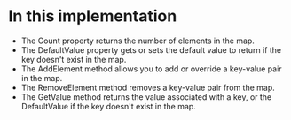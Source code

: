 # In this implementation

- The Count property returns the number of elements in the map.
- The DefaultValue property gets or sets the default value to return if the key doesn't exist in   the map.
- The AddElement method allows you to add or override a key-value pair in the map.
- The RemoveElement method removes a key-value pair from the map.
- The GetValue method returns the value associated with a key, or the DefaultValue if the key doesn't exist in the map.
